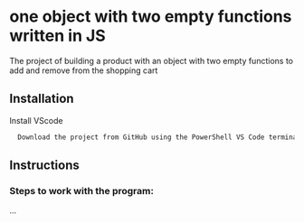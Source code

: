 
# one object with two empty functions written in JS

The project of building a product with an object with two empty functions to add and remove from the shopping cart

## Installation

Install VScode

```bash
  Download the project from GitHub using the PowerShell VS Code terminal

```

## Instructions

### Steps to work with the program:
...